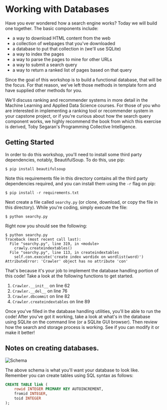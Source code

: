 # Working with Databases

Have you ever wondered how a search engine works? Today we will build one together. The basic components include:

- a way to download HTML content from the web
- a collection of webpages that you've downloaded
- a database to put that collection in (we'll use SQLite)
- a way to index the pages
- a way to parse the pages to mine for other URLs
- a way to submit a search query
- a way to return a ranked list of pages based on that query

Since the goal of this workshop is to build a functional database, that will be the focus. For that reason, we've left those methods in template form and have supplied other methods for you.

We'll discuss ranking and recommender systems in more detail in the Machine Learning and Applied Data Science courses. For those of you who are interested in implementing a ranking tool or recommender system in your capstone project, or if you're curious about how the search query component works, we highly recommend the book from which this exercise is derived, Toby Segaran's Programming Collective Intelligence.

## Getting Started

In order to do this workshop, you'll need to install some third party dependencies, notably, BeautifulSoup. To do this, use pip:

    $ pip install beautifulsoup

Note this requirements file in this directory contains all the third party dependencies required, and you can install them using the `-r` flag on pip:

    $ pip install -r requirements.txt

Next create a file called `searchy.py` (or clone, download, or copy the file in this directory). While you're coding, simply execute the file:

    $ python searchy.py

Right now you should see the following:

    $ python searchy.py
    Traceback (most recent call last):
      File "searchy.py", line 319, in <module>
        crawly.createindextables()
      File "searchy.py", line 113, in createindextables
        self.con.execute('create index wordidx on wordlist(word)')
    AttributeError: 'Crawler' object has no attribute 'con'

That's because it's your job to implement the database handling portion of this code! Take a look at the following functions to get started.

1. `Crawler.__init__` on line 62
2. `Crawler.__del__` on line 76
3. `Crawler.dbcommit` on line 82
4. `Crawler.createindextables` on line 89

Once you've filled in the database handling utilities, you'll be able to run the code! After you've got it working, take a look at what's in the database using SQLite on the command line (or a SQLite GUI browser). Then review how the search and storage process is working. See if you can modify it or make it better!

## Notes on creating databases.

![Schema](schema.png)

The above schema is what you'll want your database to look like. Remember you can create tables using SQL syntax as follows:

```SQL
CREATE TABLE link (
    rowid INTEGER PRIMARY KEY AUTOINCREMENT,
    fromid INTEGER,
    toid INTEGER
);
```
